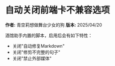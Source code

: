 # 自动关闭前端卡不兼容选项

**作者:** 青空莉想做舞台少女的狗
**版本:** 2025/04/20

酒馆助手内置的脚本，启用后会有如下特性：

- 关闭"自动修复Markdown"
- 关闭"修剪不完整的句子"
- 关闭"禁止外部媒体"

